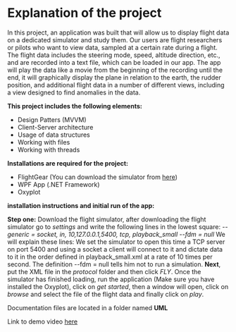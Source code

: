 # Explanation of the project

In this project, an application was built that will allow us to display flight data on a dedicated simulator and study them. Our users are flight researchers or pilots who want to view data, sampled at a certain rate during a flight.
The flight data includes the steering mode, speed, altitude direction, etc., and are recorded into a text file, which can be loaded in our app. The app will play the data like a movie from the beginning of the recording until the end, it will graphically display the plane in relation to the earth, the rudder position, and additional flight data in a number of different views, including a view designed to find anomalies in the data.

**This project includes the following elements:**

* Design Patters (MVVM)
* Client-Server architecture
* Usage of data structures
* Working with files
* Working with threads


**Installations are required for the project:**

* FlightGear (You can download the simulator from [here](https://www.flightgear.org/))
* WPF App (.NET Framework)
* Oxyplot


**installation instructions and initial run of the app:**

**Step one:** Download the flight simulator, after downloading the flight simulator go to *settings* and write the following lines in the lowest square:
*--generic = socket, in, 10,127.0.0.1,5400, tcp, playback_small*
*--fdm = null*
We will explain these lines: We set the simulator to open this time a TCP server on port 5400 and using a socket a client will connect to it and dictate data to it in the order defined in playback_small.xml at a rate of 10 times per second.
The definition --fdm = null tells him not to run a simulation.
**Next**, put the XML file in the *protocol* folder and then click *FLY*.
Once the simulator has finished loading, run the application (Make sure you have installed the Oxyplot), click on *get started*, then a window will open, click on *browse* and select the file of the flight data and finally click on *play*.



Documentation files are located in a folder named **UML**


Link to demo video [here](https://www.youtube.com/watch?v=2FmdOqeiMnY)
